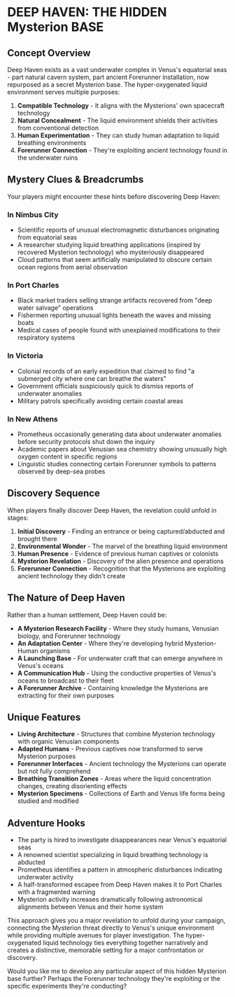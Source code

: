 
# DEEP HAVEN: THE HIDDEN Mysterion BASE

## Concept Overview

Deep Haven exists as a vast underwater complex in Venus's equatorial seas - part natural cavern system, part ancient Forerunner installation, now repurposed as a secret Mysterion base. The hyper-oxygenated liquid environment serves multiple purposes:

1. **Compatible Technology** - It aligns with the Mysterions' own spacecraft technology
2. **Natural Concealment** - The liquid environment shields their activities from conventional detection
3. **Human Experimentation** - They can study human adaptation to liquid breathing environments
4. **Forerunner Connection** - They're exploiting ancient technology found in the underwater ruins

## Mystery Clues & Breadcrumbs

Your players might encounter these hints before discovering Deep Haven:

### In Nimbus City

* Scientific reports of unusual electromagnetic disturbances originating from equatorial seas
* A researcher studying liquid breathing applications (inspired by recovered Mysterion technology) who mysteriously disappeared
* Cloud patterns that seem artificially manipulated to obscure certain ocean regions from aerial observation

### In Port Charles

* Black market traders selling strange artifacts recovered from "deep water salvage" operations
* Fishermen reporting unusual lights beneath the waves and missing boats
* Medical cases of people found with unexplained modifications to their respiratory systems

### In Victoria

* Colonial records of an early expedition that claimed to find "a submerged city where one can breathe the waters"
* Government officials suspiciously quick to dismiss reports of underwater anomalies
* Military patrols specifically avoiding certain coastal areas

### In New Athens

* Prometheus occasionally generating data about underwater anomalies before security protocols shut down the inquiry
* Academic papers about Venusian sea chemistry showing unusually high oxygen content in specific regions
* Linguistic studies connecting certain Forerunner symbols to patterns observed by deep-sea probes

## Discovery Sequence

When players finally discover Deep Haven, the revelation could unfold in stages:

1. **Initial Discovery** - Finding an entrance or being captured/abducted and brought there
2. **Environmental Wonder** - The marvel of the breathing liquid environment
3. **Human Presence** - Evidence of previous human captives or colonists
4. **Mysterion Revelation** - Discovery of the alien presence and operations
5. **Forerunner Connection** - Recognition that the Mysterions are exploiting ancient technology they didn't create

## The Nature of Deep Haven

Rather than a human settlement, Deep Haven could be:

* **A Mysterion Research Facility** - Where they study humans, Venusian biology, and Forerunner technology
* **An Adaptation Center** - Where they're developing hybrid Mysterion-Human organisms
* **A Launching Base** - For underwater craft that can emerge anywhere in Venus's oceans
* **A Communication Hub** - Using the conductive properties of Venus's oceans to broadcast to their fleet
* **A Forerunner Archive** - Containing knowledge the Mysterions are extracting for their own purposes

## Unique Features

* **Living Architecture** - Structures that combine Mysterion technology with organic Venusian components
* **Adapted Humans** - Previous captives now transformed to serve Mysterion purposes
* **Forerunner Interfaces** - Ancient technology the Mysterions can operate but not fully comprehend
* **Breathing Transition Zones** - Areas where the liquid concentration changes, creating disorienting effects
* **Mysterion Specimens** - Collections of Earth and Venus life forms being studied and modified

## Adventure Hooks

* The party is hired to investigate disappearances near Venus's equatorial seas
* A renowned scientist specializing in liquid breathing technology is abducted
* Prometheus identifies a pattern in atmospheric disturbances indicating underwater activity
* A half-transformed escapee from Deep Haven makes it to Port Charles with a fragmented warning
* Mysterion activity increases dramatically following astronomical alignments between Venus and their home system

This approach gives you a major revelation to unfold during your campaign, connecting the Mysterion threat directly to Venus's unique environment while providing multiple avenues for player investigation. The hyper-oxygenated liquid technology ties everything together narratively and creates a distinctive, memorable setting for a major confrontation or discovery.

Would you like me to develop any particular aspect of this hidden Mysterion base further? Perhaps the Forerunner technology they're exploiting or the specific experiments they're conducting?
